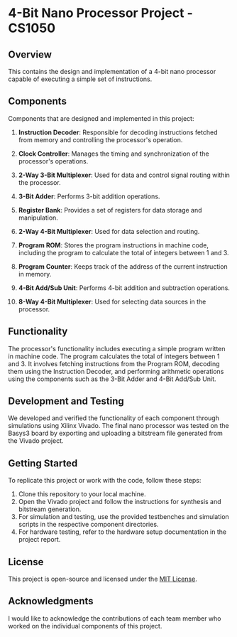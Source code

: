 # 4-Bit Nano Processor Project - CS1050

## Overview

This contains the design and implementation of a 4-bit nano processor capable of executing a simple set of instructions.

## Components

Components that are designed and implemented in this project:

1. **Instruction Decoder**: Responsible for decoding instructions fetched from memory and controlling the processor's operation.

2. **Clock Controller**: Manages the timing and synchronization of the processor's operations.

3. **2-Way 3-Bit Multiplexer**: Used for data and control signal routing within the processor.

4. **3-Bit Adder**: Performs 3-bit addition operations.

5. **Register Bank**: Provides a set of registers for data storage and manipulation.

6. **2-Way 4-Bit Multiplexer**: Used for data selection and routing.

7. **Program ROM**: Stores the program instructions in machine code, including the program to calculate the total of integers between 1 and 3.

8. **Program Counter**: Keeps track of the address of the current instruction in memory.

9. **4-Bit Add/Sub Unit**: Performs 4-bit addition and subtraction operations.

10. **8-Way 4-Bit Multiplexer**: Used for selecting data sources in the processor.

## Functionality

The processor's functionality includes executing a simple program written in machine code. The program calculates the total of integers between 1 and 3. It involves fetching instructions from the Program ROM, decoding them using the Instruction Decoder, and performing arithmetic operations using the components such as the 3-Bit Adder and 4-Bit Add/Sub Unit.

## Development and Testing

We developed and verified the functionality of each component through simulations using Xilinx Vivado. The final nano processor was tested on the Basys3 board by exporting and uploading a bitstream file generated from the Vivado project.

## Getting Started

To replicate this project or work with the code, follow these steps:

1. Clone this repository to your local machine.
2. Open the Vivado project and follow the instructions for synthesis and bitstream generation.
3. For simulation and testing, use the provided testbenches and simulation scripts in the respective component directories.
4. For hardware testing, refer to the hardware setup documentation in the project report.

## License

This project is open-source and licensed under the [MIT License](LICENSE).

## Acknowledgments

I would like to acknowledge the contributions of each team member who worked on the individual components of this project.
